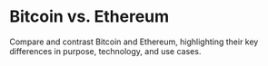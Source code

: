 # Bitcoin vs. Ethereum

Compare and contrast Bitcoin and Ethereum, highlighting their key differences in purpose, technology, and use cases.